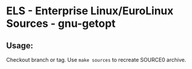 # ELS - Enterprise Linux/EuroLinux Sources - gnu-getopt
 
## Usage:
  Checkout branch or tag. Use `make sources` to recreate  SOURCE0 archive.
